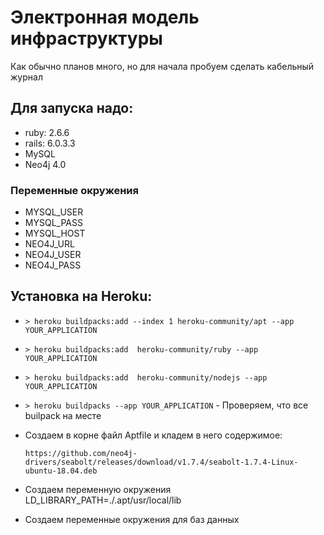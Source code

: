 # Электронная модель инфраструктуры
Как обычно планов много, но для начала пробуем сделать кабельный журнал

## Для запуска надо:
- ruby: 2.6.6
- rails: 6.0.3.3
- MySQL
- Neo4j 4.0

### Переменные окружения
- MYSQL_USER 
- MYSQL_PASS
- MYSQL_HOST
- NEO4J_URL
- NEO4J_USER
- NEO4J_PASS

## Установка на Heroku:
- `> heroku buildpacks:add --index 1 heroku-community/apt --app YOUR_APPLICATION`
- `> heroku buildpacks:add  heroku-community/ruby --app YOUR_APPLICATION`
- `> heroku buildpacks:add  heroku-community/nodejs --app YOUR_APPLICATION`
- `> heroku buildpacks --app YOUR_APPLICATION` - Проверяем, что все builpack на месте
- Создаем в корне файл Aptfile и кладем в него содержимое:
  
  ```
  https://github.com/neo4j-drivers/seabolt/releases/download/v1.7.4/seabolt-1.7.4-Linux-ubuntu-18.04.deb
  ```
- Создаем переменную окружения LD_LIBRARY_PATH=./.apt/usr/local/lib
- Создаем переменные окружения для баз данных
